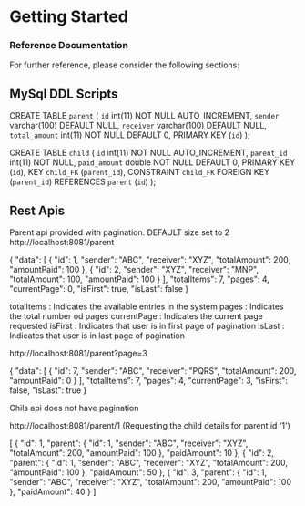 # Getting Started

### Reference Documentation
For further reference, please consider the following sections:

MySql DDL Scripts
------------------------
CREATE TABLE `parent` (
  `id` int(11) NOT NULL AUTO_INCREMENT,
  `sender` varchar(100) DEFAULT NULL,
  `receiver` varchar(100) DEFAULT NULL,
  `total_amount` int(11) NOT NULL DEFAULT 0,
  PRIMARY KEY (`id`)
);
  
CREATE TABLE `child` (
  `id` int(11) NOT NULL AUTO_INCREMENT,
  `parent_id` int(11) NOT NULL,
  `paid_amount` double NOT NULL DEFAULT 0,
  PRIMARY KEY (`id`),
  KEY `child_FK` (`parent_id`),
  CONSTRAINT `child_FK` FOREIGN KEY (`parent_id`) REFERENCES `parent` (`id`)
);

Rest Apis
-----------------------------
Parent api provided with pagination. DEFAULT size set to 2
http://localhost:8081/parent

{
  "data": [
    {
      "id": 1,
      "sender": "ABC",
      "receiver": "XYZ",
      "totalAmount": 200,
      "amountPaid": 100
    },
    {
      "id": 2,
      "sender": "XYZ",
      "receiver": "MNP",
      "totalAmount": 100,
      "amountPaid": 100
    }
  ],
  "totalItems": 7,
  "pages": 4,
  "currentPage": 0,
  "isFirst": true,
  "isLast": false
}

totalItems : Indicates the available entries in the system
pages : Indicates the total number od pages
currentPage : Indicates the current page requested
isFirst : Indicates that user is in first page of pagination
isLast : Indicates that user is in last page of pagination

http://localhost:8081/parent?page=3

{
 "data": [
  {
   "id": 7,
   "sender": "ABC",
   "receiver": "PQRS",
   "totalAmount": 200,
   "amountPaid": 0
  }
 ],
 "totalItems": 7,
 "pages": 4,
 "currentPage": 3,
 "isFirst": false,
 "isLast": true
}

Chils api does not have pagination 

http://localhost:8081/parent/1 (Requesting the child details for parent id '1')

[
 {
  "id": 1,
  "parent": {
   "id": 1,
   "sender": "ABC",
   "receiver": "XYZ",
   "totalAmount": 200,
   "amountPaid": 100
  },
  "paidAmount": 10
 },
 {
  "id": 2,
  "parent": {
   "id": 1,
   "sender": "ABC",
   "receiver": "XYZ",
   "totalAmount": 200,
   "amountPaid": 100
  },
  "paidAmount": 50
 },
 {
  "id": 3,
  "parent": {
   "id": 1,
   "sender": "ABC",
   "receiver": "XYZ",
   "totalAmount": 200,
   "amountPaid": 100
  },
  "paidAmount": 40
 }
]




